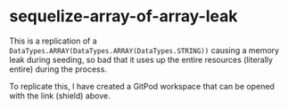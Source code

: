 # sequelize-array-of-array-leak

This is a replication of a `DataTypes.ARRAY(DataTypes.ARRAY(DataTypes.STRING))` causing a memory leak during seeding, so bad that it uses up the entire resources (literally entire) during the process.

To replicate this, I have created a GitPod workspace that can be opened with the link (shield) above.
